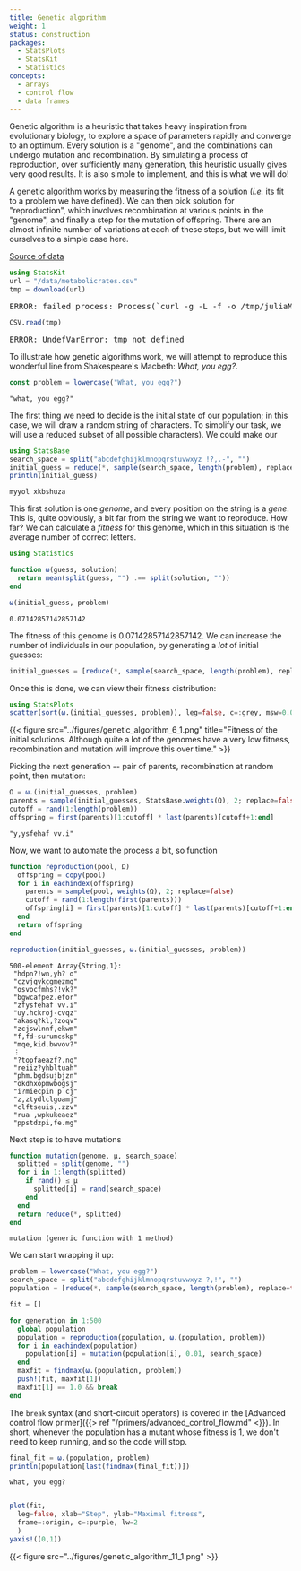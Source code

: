 ```yaml
---
title: Genetic algorithm
weight: 1
status: construction
packages:
  - StatsPlots
  - StatsKit
  - Statistics
concepts:
  - arrays
  - control flow
  - data frames
---
```


Genetic algorithm is a heuristic that takes heavy inspiration from evolutionary
biology, to explore a space of parameters rapidly and converge to an optimum.
Every solution is a "genome", and the combinations can undergo mutation and
recombination. By simulating a process of reproduction, over sufficiently many
generation, this heuristic usually gives very good results. It is also simple to
implement, and this is what we will do!

A genetic algorithm works by measuring the fitness of a solution (*i.e.* its fit
to a problem we have defined). We can then pick solution for "reproduction",
which involves recombination at various points in the "genome", and finally a
step for the mutation of offspring. There are an almost infinite number of
variations at each of these steps, but we will limit ourselves to a simple case
here.

[Source of data](https://besjournals.onlinelibrary.wiley.com/doi/full/10.1111/1365-2656.12086)

````julia
using StatsKit
url = "/data/metabolicrates.csv"
tmp = download(url)
````


<pre class="julia-error">
ERROR: failed process: Process&#40;&#96;curl -g -L -f -o /tmp/juliaMQpk9H /data/metabolicrates.csv&#96;, ProcessExited&#40;3&#41;&#41; &#91;3&#93;
</pre>


````julia
CSV.read(tmp)
````


<pre class="julia-error">
ERROR: UndefVarError: tmp not defined
</pre>




To illustrate how genetic algorithms work, we will attempt to reproduce
this wonderful line from Shakespeare's Macbeth: *What, you egg?*.

````julia
const problem = lowercase("What, you egg?")
````


````
"what, you egg?"
````





The first thing we need to decide is the initial state of our population; in
this case, we will draw a random string of characters. To simplify our task, we
will use a reduced subset of all possible characters). We could make our

````julia
using StatsBase
search_space = split("abcdefghijklmnopqrstuvwxyz !?,.-", "")
initial_guess = reduce(*, sample(search_space, length(problem), replace=true))
println(initial_guess)
````


````
myyol xkbshuza
````





This first solution is one *genome*, and every position on the string is a
*gene*. This is, quite obviously, a bit far from the string we want to
reproduce. How far? We can calculate a *fitness* for this genome, which in this
situation is the average number of correct letters.

````julia
using Statistics

function ω(guess, solution)
  return mean(split(guess, "") .== split(solution, ""))
end

ω(initial_guess, problem)
````


````
0.07142857142857142
````





The fitness of this genome is 0.07142857142857142. We can increase the
number of individuals in our population, by generating a *lot* of initial
guesses:

````julia
initial_guesses = [reduce(*, sample(search_space, length(problem), replace=true)) for i in 1:500];
````





Once this is done, we can view their fitness distribution:

````julia
using StatsPlots
scatter(sort(ω.(initial_guesses, problem)), leg=false, c=:grey, msw=0.0)
````


{{< figure src="../figures/genetic_algorithm_6_1.png" title="Fitness of the initial solutions. Although quite a lot of the genomes have a very low fitness, recombination and mutation will improve this over time."  >}}


Picking the next generation -- pair of parents, recombination at random point,
then mutation:

````julia
Ω = ω.(initial_guesses, problem)
parents = sample(initial_guesses, StatsBase.weights(Ω), 2; replace=false)
cutoff = rand(1:length(problem))
offspring = first(parents)[1:cutoff] * last(parents)[cutoff+1:end]
````


````
"y,ysfehaf vv.i"
````





Now, we want to automate the process a bit, so function

````julia
function reproduction(pool, Ω)
  offspring = copy(pool)
  for i in eachindex(offspring)
    parents = sample(pool, weights(Ω), 2; replace=false)
    cutoff = rand(1:length(first(parents)))
    offspring[i] = first(parents)[1:cutoff] * last(parents)[cutoff+1:end]
  end
  return offspring
end

reproduction(initial_guesses, ω.(initial_guesses, problem))
````


````
500-element Array{String,1}:
 "hdpn?!wn,yh? o"
 "czvjqvkcgmezmg"
 "osvocfmhs?!vk?"
 "bgwcafpez.efor"
 "zfysfehaf vv.i"
 "uy.hckroj-cvqz"
 "akasq?kl,?zoqv"
 "zcjswlnnf,ekwm"
 "f,fd-surumcskp"
 "mqe,kid.bwvov?"
 ⋮               
 "?topfaeazf?.nq"
 "reiiz?yhbltuah"
 "phm.bgdsujbjzn"
 "okdhxopmwbogsj"
 "i?miecpin p cj"
 "z,ztydlclgoamj"
 "clftseuis,.zzv"
 "rua ,wpkukeaez"
 "ppstdzpi,fe.mg"
````





Next step is to have mutations

````julia
function mutation(genome, μ, search_space)
  splitted = split(genome, "")
  for i in 1:length(splitted)
    if rand() ≤ μ
      splitted[i] = rand(search_space)
    end
  end
  return reduce(*, splitted)
end
````


````
mutation (generic function with 1 method)
````





We can start wrapping it up:

````julia
problem = lowercase("What, you egg?")
search_space = split("abcdefghijklmnopqrstuvwxyz ?,!", "")
population = [reduce(*, sample(search_space, length(problem), replace=true)) for i in 1:300]

fit = []

for generation in 1:500
  global population
  population = reproduction(population, ω.(population, problem))
  for i in eachindex(population)
    population[i] = mutation(population[i], 0.01, search_space)
  end
  maxfit = findmax(ω.(population, problem))
  push!(fit, maxfit[1])
  maxfit[1] == 1.0 && break
end
````





The `break` syntax (and short-circuit operators) is covered in the [Advanced
control flow primer]({{> ref "/primers/advanced_control_flow.md" <}}). In short,
whenever the population has a mutant whose fitness is 1, we don't need to keep
running, and so the code will stop.

````julia
final_fit = ω.(population, problem)
println(population[last(findmax(final_fit))])
````


````
what, you egg?
````



````julia

plot(fit,
  leg=false, xlab="Step", ylab="Maximal fitness",
  frame=:origin, c=:purple, lw=2
  )
yaxis!((0,1))
````


{{< figure src="../figures/genetic_algorithm_11_1.png"  >}}